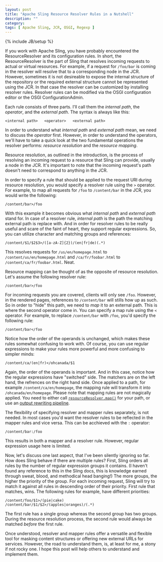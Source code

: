 ```yaml
---
layout: post
title: "Apache Sling Resource Resolver Rules in a Nutshell"
description: ""
category: 
tags: [ Apache Sling, JCR, OSGI, Regexp ]
---
```

{% include JB/setup %}

If you work with Apache Sling, you have probably encountered the ResourceResolver and its configuration rules. 
In short, the ResourceResolver is the part of Sling that resolves incoming requests to actual or virtual 
resources. For example, if a request for ``/foo/bar`` is coming in the resolver will resolve that to a 
corresponding node in the JCR. However, sometimes it is not desireable to expose the internal structure of the
repository or the required external structure cannot be represented using the JCR. In that case the resolver
can be customized by installing resolver rules. Resolver rules can be modified via the OSGI configuration 
editor or the OSGI ConfigurationAdmin. 

Each rule consists of three parts. I'll call them the *internal path*, the *operator*, and the *external path*.
The syntax is always like this:

	<internal path>   <operator>   <external path>

In order to understand what *internal path* and *external path* mean, we need to discuss the *operator* first.
However, in order to understand the operators, we'll have to take a quick look at the two fundamental operations
the resolver performs: *resource resolution* and the *resource mapping*.

Resource resolution, as outlined in the introduction, is the process of resolving an incoming request to a 
resource that Sling can provide, usually a node in the JCR. It's important to note that the incoming request's 
path doesn't need to correspond to anything in the JCR.

In order to specify a rule that should be applied to the request URI during resource resolution, you would 
specify a resolver rule using the ``>`` operator. For example, to map all requests for ``/foo`` to 
``/content/bar`` in the JCR, you would write the following:

	/content/bar>/foo

With this example it becomes obvious what *internal path* and *external path* stand for. In case of a resolver
rule, *internal path* is the path the matching external path is replace with. And in order for resolver rules
to be really useful and scare of the faint of heart, they support regular expressions. So, you can utilize
character and matching groups and references:

	/content/$1/$2$3>/([a-zA-Z]{2})/(en|fr|de)(.*)

This resolves requests for ``/us/en/homepage.html`` to ``/content/us/en/homepage.html`` and ``/ca/fr/foobar.html``
to ``/content/ca/fr/foobar.html``. Neat.

Resource mapping can be thought of as the opposite of resource resolution. Let's assume the following resolver 
rule:

	/content/bar>/foo

For incoming requests you are covered, clients will only see ``/foo``. However, in the rendered pages, references
to ``/content/bar`` will stills how up as such. So in order to "hide" this path, we need to *map* it to an 
external path. This is where the second operator come in. You can specify a map rule using the ``<`` operator.
For example, to replace ``/content/bar`` with ``/foo``, you'd specify the following rule:

	/content/bar</foo

Notice how the order of the operands is unchanged, which makes these rules somewhat confusing to work with. 
Of course, you can use regular expressions to make your rules more powerful and more confusing to simpler minds:

	/content/ca/(en|fr)</ohcanada/$1

Again, the order of the operands is important. And in this case, notice how the regular expressions have 
"switched" side. The matchers are on the left hand, the refrences on the right hand side. Once applied to 
a path, for example ``/content/ca/en/homepage``, the mapping rule will transform it into ``/ohcanada/en/homepage``.
Please note that mapping rules are not magically applied. You need to either call [``resourceResolver.map()``](http://sling.apache.org/apidocs/sling5/org/apache/sling/api/resource/ResourceResolver.html#map(java.lang.String)) for
your path, or use an [output rewriting pipeline](http://sling.apache.org/site/output-rewriting-pipelines-orgapacheslingrewriter.html).

The flexibility of specifying resolver and mapper rules separately, is not needed. In most cases you'd want 
the resolver rules to be reflected in the mapper rules and vice versa. This can be acchieved with the ``:``
operator:

	/content/bar:/foo

This results in both a mapper and a resolver rule. However, regular expression usage here is limited. 

Now, let's discuss one last aspect, that I've been silently ignoring so far. How does Sling behave if there
are multiple rules? First, Sling orders all rules by the number of regular expression groups it contains.
(I haven't found any reference to this in the Sling docs, this is knowledge earned through sweat, blood, and
methodical head banging!)
The more groups, the higher the priority of the group. For each incoming request, Sling will try to match 
it against all rules in descending order of their priority. First rule that matches, wins. The following
rules for example, have different priorities:

	/content/foo/$1>/(pie|cake)
	/content/bar/$1/$2>/(apples|oranges)/(.*)

The first rule has a single group whereas the second group has two groups. During the resource resolution
process, the second rule would always be matched *before* the first rule. 


Once understood, resolver and mapper rules offer a versatile and flexible tool for masking content structures 
or offering new external URLs for services. However, the road to understand them, is, at least for me,
a stony if not rocky one. I hope this post will help others to understand and implement them. 
